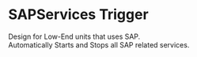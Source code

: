 # SAPServices Trigger

Design for Low-End units that uses SAP.
<br>
Automatically Starts and Stops all SAP related services.

